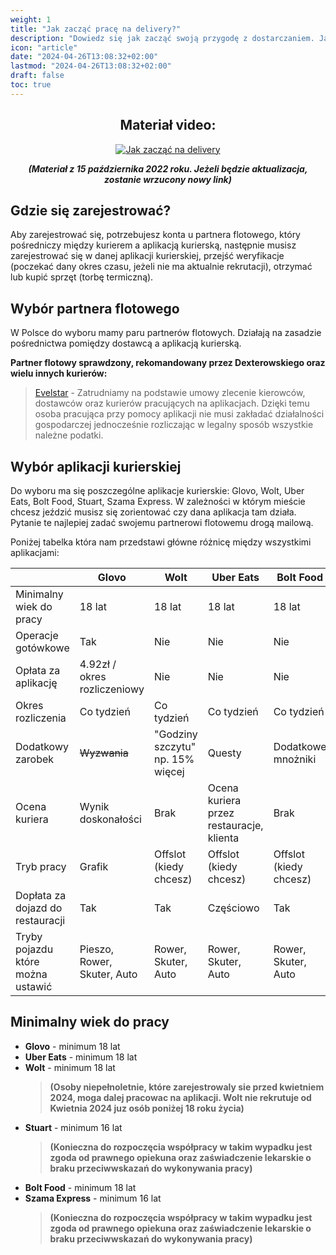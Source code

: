 ```yaml
---
weight: 1
title: "Jak zacząć pracę na delivery?"
description: "Dowiedz się jak zacząć swoją przygodę z dostarczaniem. Jakie są różnice między aplikacjami?"
icon: "article"
date: "2024-04-26T13:08:32+02:00"
lastmod: "2024-04-26T13:08:32+02:00"
draft: false
toc: true
---
```


<div style="text-align: center">

## Materiał video:

[![Jak zacząć na delivery](/images/dexterawka.png)](https://www.youtube.com/watch?v=gU5Ok4S0PG8&pp=ygUWamFrIHphY3phYyBuYSBkZWxpdmVye)

</div>
<p style="text-align: center; font-weight: bold; font-style: italic;">(Materiał z 15 października 2022 roku. Jeżeli będzie aktualizacja, zostanie wrzucony nowy link)</p>

## Gdzie się zarejestrować?

Aby zarejestrować się, potrzebujesz konta u partnera flotowego, który pośredniczy między kurierem a aplikacją kurierską, następnie musisz zarejestrować się w danej aplikacji kurierskiej, przejść weryfikacje (poczekać dany okres czasu, jeżeli nie ma aktualnie rekrutacji), otrzymać lub kupić sprzęt (torbę termiczną).

## Wybór partnera flotowego

W Polsce do wyboru mamy paru partnerów flotowych. Działają na zasadzie pośrednictwa pomiędzy dostawcą a aplikacją kurierską.

**Partner flotowy sprawdzony, rekomandowany przez Dexterowskiego oraz wielu innych kurierów:**
>[Evelstar](https://evelstar.com) - Zatrudniamy na podstawie umowy zlecenie kierowców, dostawców oraz kurierów pracujących na aplikacjach. Dzięki temu osoba pracująca przy pomocy aplikacji nie musi zakładać działalności gospodarczej jednocześnie rozliczając w legalny sposób wszystkie należne podatki.

## Wybór aplikacji kurierskiej

Do wyboru ma się poszczególne aplikacje kurierskie: Glovo, Wolt, Uber Eats, Bolt Food, Stuart, Szama Express. W zależności w którym mieście chcesz jeździć musisz się zorientować czy dana aplikacja tam działa. Pytanie te najlepiej zadać swojemu partnerowi flotowemu drogą mailową.

Poniżej tabelka która nam przedstawi główne różnicę między wszystkimi aplikacjami: 

|                                   | Glovo                        | Wolt                             | Uber Eats                                | Bolt Food              | Stuart            |
|-----------------------------------|------------------------------|----------------------------------|------------------------------------------|------------------------|-------------------|
| Minimalny wiek do pracy           | 18 lat                       | 18 lat                           | 18 lat                                   | 18 lat                 | 16 lat            |
| Operacje gotówkowe                | Tak                          | Nie                              | Nie                                      | Nie                    | Tak               |
| Opłata za aplikację               | 4.92zł / okres rozliczeniowy | Nie                              | Nie                                      | Nie                    | Nie               |
| Okres rozliczenia                 | Co tydzień                   | Co tydzień                       | Co tydzień                               | Co tydzień             | Co tydzień        |
| Dodatkowy zarobek                 | ~~Wyzwania~~                 | "Godziny szczytu" np. 15% więcej | Questy                                   | Dodatkowe mnożniki     | Konkursy          |
| Ocena kuriera                     | Wynik doskonałości           | Brak                             | Ocena kuriera przez restauracje, klienta | Brak                   | Punkty karne (XD) |
| Tryb pracy                        | Grafik                       | Offslot (kiedy chcesz)           | Offslot (kiedy chcesz)                   | Offslot (kiedy chcesz) | Grafik            |
| Dopłata za dojazd do restauracji  | Tak                          | Tak                              | Częściowo                                | Tak                    | Tak               |
| Tryby pojazdu które można ustawić | Pieszo, Rower, Skuter, Auto  | Rower, Skuter, Auto              | Rower, Skuter, Auto                      | Rower, Skuter, Auto    | Rower, Auto       |




## Minimalny wiek do pracy

* **Glovo** - minimum 18 lat
* **Uber Eats** - minimum 18 lat
* **Wolt** - minimum 18 lat 
    > **(Osoby niepełnoletnie, które zarejestrowaly sie przed kwietniem 2024, moga dalej pracowac na aplikacji. Wolt nie rekrutuje od Kwietnia 2024 juz osób poniżej 18 roku życia)**
* **Stuart** - minimum 16 lat 
    > **(Konieczna do rozpoczęcia współpracy w takim wypadku jest zgoda od prawnego opiekuna oraz zaświadczenie lekarskie o braku przeciwwskazań do wykonywania pracy)**
* **Bolt Food** - minimum 18 lat
* **Szama Express** - minimum 16 lat
    > **(Konieczna do rozpoczęcia współpracy w takim wypadku jest zgoda od prawnego opiekuna oraz zaświadczenie lekarskie o braku przeciwwskazań do wykonywania pracy)**


